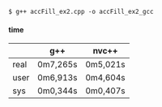 ```
$ g++ accFill_ex2.cpp -o accFill_ex2_gcc
```

#### time
|       | g++  | nvc++ |
|---    |---   |---    |
|real   | 0m7,265s |0m5,021s |
|user   | 0m6,913s |0m4,604s |
|sys    | 0m0,344s |0m0,407s |

